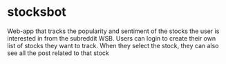 # stocksbot
Web-app that tracks the popularity and sentiment of the stocks the user is interested in from the subreddit WSB.  Users can login to create their own list of stocks they want to track. When they select the stock, they can also see all the post related to that stock
